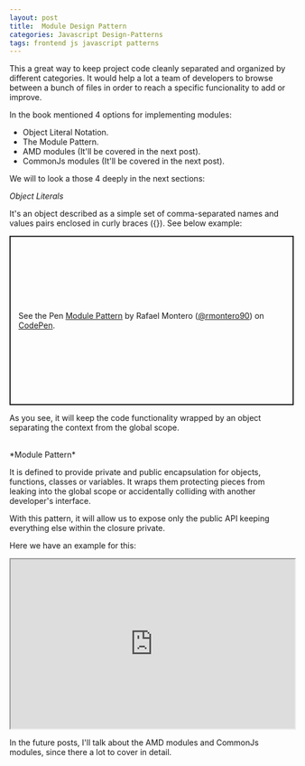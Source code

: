 ```yaml
---
layout: post
title:  Module Design Pattern
categories: Javascript Design-Patterns
tags: frontend js javascript patterns
---
```


This a great way to keep project code cleanly separated and organized by different categories. It would help a lot a team of developers to browse between a bunch of files in order to reach a specific funcionality to add or improve.

In the book mentioned 4 options for implementing modules:

- Object Literal Notation.
- The Module Pattern.
- AMD modules (It'll be covered in the next post).
- CommonJs modules (It'll be covered in the next post).

We will to look a those 4 deeply in the next sections:

*Object Literals*

It's an object described as a simple set of comma-separated names and values pairs enclosed in curly braces ({}). See below example:

<p class="codepen" data-height="300" data-default-tab="html,result" data-slug-hash="XWwbWzE" data-editable="true" data-user="rmontero90" style="height: 300px; box-sizing: border-box; display: flex; align-items: center; justify-content: center; border: 2px solid; margin: 1em 0; padding: 1em;">
  <span>See the Pen <a href="https://codepen.io/rmontero90/pen/XWwbWzE">
  Module Pattern</a> by Rafael Montero (<a href="https://codepen.io/rmontero90">@rmontero90</a>)
  on <a href="https://codepen.io">CodePen</a>.</span>
</p>
<script async src="https://cpwebassets.codepen.io/assets/embed/ei.js"></script>

As you see, it will keep the code functionality wrapped by an object separating the context from the global scope.

<br />
*Module Pattern*

It is defined to provide private and public encapsulation for objects, functions, classes or variables. It wraps them protecting pieces from leaking into the global scope or accidentally colliding with another developer's interface. 

With this pattern, it will allow us to expose only the public API keeping everything else within the closure private.

Here we have an example for this:

<iframe width="100%" height="300px" src="https://stackblitz.com/edit/stackblitz-starters-c79uwj?embed=1&file=myModule.js&theme=dark&view=both&terminalHeight=0"></iframe>


In the future posts, I'll talk about the AMD modules and CommonJs modules, since there a lot to cover in detail.
